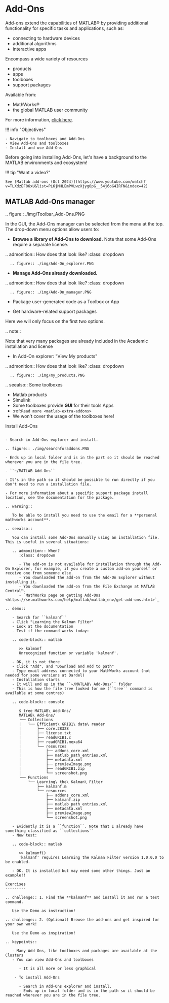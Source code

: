 # Add-Ons

Add-ons extend the capabilities of MATLAB® by providing additional functionality for specific tasks and applications, such as:
- connecting to hardware devices
- additional algorithms
- interactive apps
      
Encompass a wide variety of resources
- products
- apps
- toolboxes
- support packages

Available from:
- MathWorks®
- the global MATLAB user community

For more information, [click here](https://se.mathworks.com/help/matlab/add-ons.html?s_tid=CRUX_lftnavZ).

!!! info "Objectives"

    - Navigate to toolboxes and Add-Ons
    - View Add-Ons and toolboxes
    - Install and use Add-Ons

Before going into installing Add-Ons, let's have a background to the MATLAB environments and ecosystem!

!!! tip "Want a video?"

    See [Matlab add-ons (Oct 2024)](https://www.youtube.com/watch?v=TLXdzEF06xU&list=PL6jMHLEmPVLwzXjygOpG__54j6oG4IRFN&index=42)

## MATLAB Add-Ons manager

.. figure:: ./img/Toolbar_Add-Ons.PNG


In the GUI, the Add-Ons manager can be selected from the menu at the top. The drop-down menu options allow users to:

   - **Browse a library of Add-Ons to download.** Note that some Add-Ons require a separate license.

   .. admonition:: How does that look like?
      :class: dropdown

      .. figure:: ./img/Add-On_explorer.PNG

   - **Manage Add-Ons already downloaded.**

   .. admonition:: How does that look like?
      :class: dropdown

      .. figure:: ./img/Add-On_manager.PNG

   - Package user-generated code as a Toolbox or App

   - Get hardware-related support packages

Here we will only focus on the first two options.

.. note::

   Note that very many packages are already included in the  Academic installation and license

   - In Add-On explorer: "View My products"

   .. admonition:: How does that look like?
      :class: dropdown

      .. figure:: ./img/my_products.PNG

.. seealso:: Some toolboxes

   - Matlab products
   - Simulink
   - Some toolboxes provide **GUI** for their tools Apps
   - :ref:`Read more <matlab-extra-addons>`
   - We won't cover the usage of the toolboxes here!

Install Add-Ons
~~~~~~~~~~~~~~~

- Search in Add-Ons explorer and install.

.. figure:: ./img/searchforaddons.PNG

- Ends up in local folder and is in the part so it should be reached wherever you are in the file tree.

- ``~/MATLAB Add-Ons``

- It's in the path so it should be possible to run directly if you don't need to run a installation file.

- For more information about a specific support package install location, see the documentation for the package.

.. warning::

   To be able to install you need to use the email for a **personal mathworks account**.

.. seealso::

   You can install some Add-Ons manually using an installation file. This is useful in several situations:

   .. admonition:: When?
      :class: dropdown

      - The add-on is not available for installation through the Add-On Explorer, for example, if you create a custom add-on yourself or receive one from someone else.
      - You downloaded the add-on from the Add-On Explorer without installing it.
      - You downloaded the add-on from the File Exchange at MATLAB Central™.
      - `MathWorks page on getting Add-Ons <https://se.mathworks.com/help/matlab/matlab_env/get-add-ons.html>`_

.. demo::

   - Search for ``kalmanf``
   - Click "Learning the Kalman Filter"
   - Look at the documentation
   - Test if the command works today:

   .. code-block:: matlab

      >> kalmanf
      Unrecognized function or variable 'kalmanf'.

   - OK, it is not there
   - Click "Add", and "Download and Add to path"
   - Type email address connected to your MathWorks account (not needed for some versions at Dardel)
   - Installation starts
   - It will end up in the ``~/MATLAB\ Add-Ons/`` folder
   - This is how the file tree looked for me (``tree`` command is available at some centres)

   .. code-block:: console

      $ tree MATLAB\ Add-Ons/
      MATLAB\ Add-Ons/
      └── Collections
      |   └── Efficient\ GRIB1\ data\ reader
      |       ├── core.28328
      |       ├── license.txt
      |       ├── readGRIB1.c
      |       ├── readGRIB1.mexa64
      |       └── resources
      |           ├── addons_core.xml
      |           ├── matlab_path_entries.xml
      |           ├── metadata.xml
      |           ├── previewImage.png
      |           ├── readGRIB1.zip
      |           └── screenshot.png
      └── Functions
          └── Learning\ the\ Kalman\ Filter
              ├── kalmanf.m
              └── resources
                  ├── addons_core.xml
                  ├── kalmanf.zip
                  ├── matlab_path_entries.xml
                  ├── metadata.xml
                  ├── previewImage.png
                  └── screenshot.png

   - Evidently it is a ``function``. Note that I already have something classified as ``collections``
   - Now test:

   .. code-block:: matlab

      >> kalmanf()
      'kalmanf' requires Learning the Kalman Filter version 1.0.0.0 to be enabled.

   - OK. It is installed but may need some other things. Just an example!!

Exercises
---------

.. challenge:: 1. Find the **kalmanf** and install it and run a test command.

   Use the Demo as instruction!

.. challenge:: 2. (Optional) Browse the add-ons and get inspired for your own work!

   Use the Demo as inspiration!

.. keypoints::

   - Many Add-Ons, like toolboxes and packages are available at the Clusters
   - You can view Add-Ons and toolboxes

      - It is all more or less graphical

    - To install Add-Ons

      - Search in Add-Ons explorer and install.
      - Ends up in local folder and is in the path so it should be reached wherever you are in the file tree.
